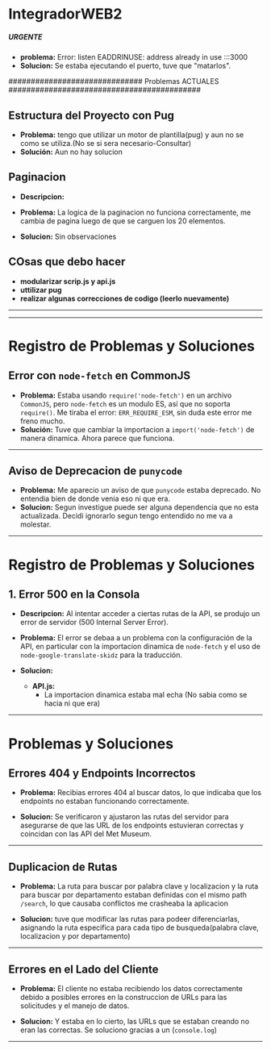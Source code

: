 # IntegradorWEB2

##### **URGENTE**
- **problema:**
Error: listen EADDRINUSE: address already in use :::3000
- **Solucion:**
Se estaba ejecutando el puerto, tuve que "matarlos".  


############################## Problemas ACTUALES  ###########################################

## Estructura del Proyecto con Pug
- **Problema:** 
  tengo que utilizar un motor de plantilla(pug) y aun no se como se utiliza.(No se si sera necesario-Consultar)
- **Solución:** 
  Aun no hay solucion


## Paginacion
- **Descripcion:** 
- **Problema:** 
  La logica de la paginacion no funciona correctamente, me cambia de pagina luego de que se carguen los 20 elementos.
  
- **Solucion:** 
  Sin observaciones



## COsas que debo hacer
- **modularizar scrip.js y api.js**
- **uttilizar pug**
- **realizar algunas correcciones de codigo (leerlo nuevamente)**



------------------------------------------------------------------------------------------------------------------

---
# Registro de Problemas y Soluciones


## Error con `node-fetch` en CommonJS
- **Problema:** 
  Estaba usando `require('node-fetch')` en un archivo `CommonJS`, pero `node-fetch` es un modulo ES, así que no soporta `require()`. Me tiraba el error: `ERR_REQUIRE_ESM`, sin duda este error me freno mucho.
- **Solución:** 
  Tuve que cambiar la importacion a `import('node-fetch')` de manera dinamica. Ahora parece que funciona.

---

## Aviso de Deprecacion de `punycode`
- **Problema:** 
  Me aparecio un aviso de que `punycode` estaba deprecado. No entendia bien de donde venia eso ni que era.
- **Solucion:** 
   Segun investigue puede ser alguna dependencia que no esta actualizada.
   Decidi ignorarlo segun tengo entendido no me va a molestar.
---
# Registro de Problemas y Soluciones

## 1. Error 500 en la Consola
- **Descripcion:** 
  Al intentar acceder a ciertas rutas de la API, se produjo un error de servidor (500 Internal Server Error).
- **Problema:** 
  El error se debaa a un problema con la configuración de la API, en particular con la importacion dinamica de `node-fetch` y el uso de `node-google-translate-skidz` para la traducción.

- **Solucion:**
  - **API.js:**
    - La importacion dinamica estaba mal echa (No sabia como se hacia ni que era)
---

# Problemas y Soluciones

## Errores 404 y Endpoints Incorrectos

- **Problema:** 
  Recibias errores 404 al buscar datos, lo que indicaba que los endpoints no estaban funcionando correctamente.
  
- **Solucion:** 
  Se verificaron y ajustaron las rutas del servidor para asegurarse de que las URL de los endpoints estuvieran correctas y coincidan con las API del Met Museum.

---

## Duplicacion de Rutas

- **Problema:** 
  La ruta para buscar por palabra clave y localizacion y la ruta para buscar por departamento estaban definidas con el mismo path `/search`, lo que causaba conflictos me crasheaba la aplicacion 
  
- **Solucion:** 
 tuve que modificar las rutas para podeer diferenciarlas, asignando la ruta especifica para cada tipo de busqueda(palabra clave, localizacion y por departamento)

---

## Errores en el Lado del Cliente

- **Problema:** 
  El cliente no estaba recibiendo los datos correctamente debido a posibles errores en la construccion de URLs para las solicitudes y el manejo de datos.
  
- **Solucion:** 
 Y estaba en lo cierto, las URLs que se estaban creando no eran las correctas. Se soluciono gracias a un (`console.log`)
---




